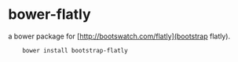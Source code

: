 bower-flatly
======

a bower package for [http://bootswatch.com/flatly](bootstrap flatly).

```
    bower install bootstrap-flatly
```